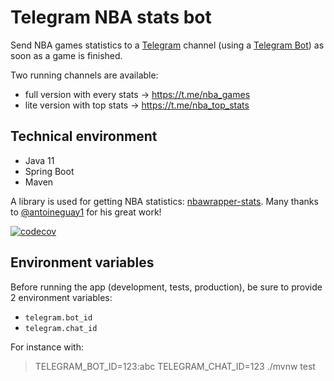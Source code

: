# Telegram NBA stats bot

Send NBA games statistics to a [Telegram][] channel (using a [Telegram Bot]) as soon as a game is finished.

Two running channels are available:
- full version with every stats → https://t.me/nba_games
- lite version with top stats → https://t.me/nba_top_stats

## Technical environment

* Java 11
* Spring Boot
* Maven

A library is used for getting NBA statistics: [nbawrapper-stats][]. Many thanks to [@antoineguay1][] for his great work!

[![codecov](https://codecov.io/gh/hdurix/nba-stats/branch/master/graph/badge.svg)](https://codecov.io/gh/hdurix/nba-stats)

## Environment variables

Before running the app (development, tests, production), be sure to provide 2 environment variables:
- `telegram.bot_id`
- `telegram.chat_id`

For instance with:

> TELEGRAM_BOT_ID=123:abc TELEGRAM_CHAT_ID=123 ./mvnw test

[Telegram]: https://telegram.org/
[Telegram Bot]: https://core.telegram.org/bots
[nbawrapper-stats]: https://github.com/antoineguay1/nbawrapper-stats
[@antoineguay1]: https://github.com/antoineguay1
